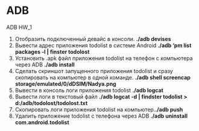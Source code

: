 # ADB
ADB HW_1

 1. Отобразить подключенный девайс в консоли. **./adb devises**
 2. Вывести адрес приложения todolist в системе Android **./adb ‘pm list packages -l | finster todolost**
 3. Установить .apk файл приложения todolist на телефон с компьютера через  ADB **./adb install**
 4. Сделать скриншот запущенного приложения todolist и сразу скопировать на компьютер в одной команде. **./adb shell screencap storage/emulated/0/dDSIM/Nadya.png**
5. Вывести в консоль логи приложения todolist **./adb logcat** 
6. Вывести логи в текстовый файл **./adb logcat -d | findster todolist > d:/adb/todolost/todolost.txt**
7. Скопировать логи приложения todolist на компьютер.**./adb push** 
 8. Удалить приложение todolist с телефона через ADB **./adb uninstall com.android.todolist**
